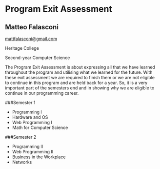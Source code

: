 # Program Exit Assessment
## Matteo Falasconi


mattfalasconi@gmail.com


Heritage College


Second-year Computer Science


The Program Exit Assessment is about expressing all that we have learned throughout the program 
and utilising what we learned for the future. With these exit assessment we are required to finish them 
or we are not eligible to continue in this program and are held back for a year. So, it is a very important 
part of the semesters end and in showing why we are eligible to continue in our programming career.

###Semester 1
* Programming I
* Hardware and OS
* Web Programming I
* Math for Computer Science

###Semester 2
* Programming II
* Web Programming II
* Business in the Workplace
* Networks

